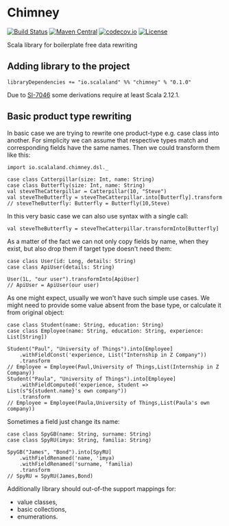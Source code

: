 # Chimney

[![Build Status](https://travis-ci.org/scalalandio/chimney.svg?branch=master)](https://travis-ci.org/scalalandio/chimney)
[![Maven Central](https://img.shields.io/maven-central/v/io.scalaland/chimney_2.12.svg)](http://search.maven.org/#search%7Cga%7C1%7Cchimney)
[![codecov.io](http://codecov.io/github/scalalandio/chimney/coverage.svg?branch=master)](http://codecov.io/github/scalalandio/chimney?branch=master)
[![License](http://img.shields.io/:license-Apache%202-green.svg)](http://www.apache.org/licenses/LICENSE-2.0.txt)

Scala library for boilerplate free data rewriting

## Adding library to the project

    libraryDependencies += "io.scalaland" %% "chimney" % "0.1.0"

Due to [SI-7046](https://issues.scala-lang.org/browse/SI-7046) some derivations require at least Scala 2.12.1.

## Basic product type rewriting

In basic case we are trying to rewrite one product-type e.g. case class
into another. For simplicity we can assume that respective types match
and corresponding fields have the same names. Then we could transform
them like this:

    import io.scalaland.chimney.dsl._

    case class Catterpillar(size: Int, name: String)
    case class Butterfly(size: Int, name: String)
    val steveTheCatterpillar = Catterpillar(10, "Steve")
    val steveTheButterfly = steveTheCatterpillar.into[Butterfly].transform
    // steveTheButterfly: Butterfly = Butterfly(10,Steve)

In this very basic case we can also use syntax with a single call:

    val steveTheButterfly = steveTheCatterpillar.transformInto[Butterfly]

As a matter of the fact we can not only copy fields by name, when they
exist, but also drop them if target type doesn't need them:

    case class User(id: Long, details: String)
    case class ApiUser(details: String)

    User(1L, "our user").transformInto[ApiUser]
    // ApiUser = ApiUser(our user)

As one might expect, usually we won't have such simple use cases. We
might need to provide some value absent from the base type, or calculate
it from original object:

    case class Student(name: String, education: String)
    case class Employee(name: String, education: String, experience: List[String])

    Student("Paul", "University of Things").into[Employee]
        .withFieldConst('experience, List("Internship in Z Company"))
        .transform
    // Employee = Employee(Paul,University of Things,List(Internship in Z Company))
    Student("Paula", "University of Things").into[Employee]
        .withFieldComputed('experience, student => List(s"${student.name}'s own company"))
        .transform
    // Employee = Employee(Paula,University of Things,List(Paula's own company))

Sometimes a field just change its name:

    case class SpyGB(name: String, surname: String)
    case class SpyRU(imya: String, familia: String)

    SpyGB("James", "Bond").into[SpyRU]
        .withFieldRenamed('name, 'imya)
        .withFieldRenamed('surname, 'familia)
        .transform
    // SpyRU = SpyRU(James,Bond)

Additionally library should out-of-the support mappings for:

  * value classes,
  * basic collections,
  * enumerations.
